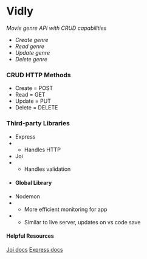 # Vidly
*Movie genre API with CRUD capabilities*
- *Create genre*
- *Read genre*
- *Update genre*
- *Delete genre*

### CRUD HTTP Methods 
- Create = POST
- Read = GET
- Update = PUT
- Delete = DELETE

### Third-party Libraries
- Express
- - Handles HTTP
- Joi
- - Handles validation 
- #### Global Library
- Nodemon
- - More efficient monitoring for app
- - Similar to live server, updates on vs code save

#### Helpful Resources
[Joi docs](https://joi.dev/)
[Express docs](https://expressjs.com/en/4x/api.html#req)